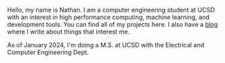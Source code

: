 Hello, my name is Nathan. I am a computer engineering student at UCSD with an interest in high performance computing, machine learning, and development tools. You can find all of my projects here. I also have a [blog](https://www.nathom.dev) where I write about things that interest me. 

As of January 2024, I'm doing a M.S. at UCSD with the Electrical and Computer Engineering Dept.
